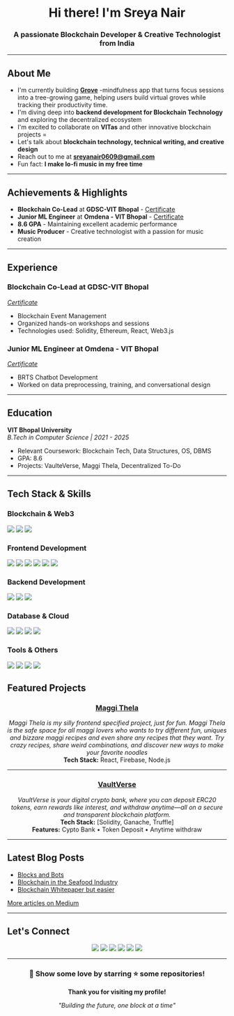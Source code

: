 <h1 align="center">Hi there! I'm Sreya Nair</h1>
<h3 align="center">A passionate Blockchain Developer & Creative Technologist from India</h3>

<p align="center">
  
</p>

---

## About Me

-  I'm currently building **[Grove](https://maggithelasite.web.app/index.html)** -mindfulness app that turns focus sessions into a tree-growing game, helping users build virtual groves while tracking their productivity time. 
-  I'm diving deep into **backend development for Blockchain Technology** and exploring the decentralized ecosystem  
-  I'm excited to collaborate on **VITas** and other innovative blockchain projects  =
-  Let's talk about **blockchain technology, technical writing, and creative design**  
-  Reach out to me at **sreyanair0609@gmail.com**  
-  Fun fact: **I make lo-fi music in my free time**  

---

##  Achievements & Highlights

-  **Blockchain Co-Lead** at **GDSC-VIT Bhopal** - [Certificate](https://drive.google.com/file/d/1xRFUCrGC5EU7YnzC6F6gzB9dyIzZEVqH/view?usp=sharing)  
-  **Junior ML Engineer** at **Omdena - VIT Bhopal** - [Certificate](https://drive.google.com/file/d/1yEtCxSQvyDlFKY-bdjGbSc3RQSgLz6t9/view?usp=sharing)  
-  **8.6 GPA** - Maintaining excellent academic performance  
-  **Music Producer** - Creative technologist with a passion for music creation  

---

##  Experience

###  **Blockchain Co-Lead** at **GDSC-VIT Bhopal**  
[*Certificate*](https://drive.google.com/file/d/1xRFUCrGC5EU7YnzC6F6gzB9dyIzZEVqH/view?usp=sharing)  
- Blockchain Event Management  
- Organized hands-on workshops and sessions  
- Technologies used: Solidity, Ethereum, React, Web3.js  

###  **Junior ML Engineer** at **Omdena - VIT Bhopal**  
[*Certificate*](https://drive.google.com/file/d/1yEtCxSQvyDlFKY-bdjGbSc3RQSgLz6t9/view?usp=sharing)  
- BRTS Chatbot Development  
- Worked on data preprocessing, training, and conversational design  

---

##  Education

**VIT Bhopal University**  
*B.Tech in Computer Science | 2021 - 2025*  
- Relevant Coursework: Blockchain Tech, Data Structures, OS, DBMS  
- GPA: 8.6  
- Projects: VaulteVerse, Maggi Thela, Decentralized To-Do  

---

##  Tech Stack & Skills

### **Blockchain & Web3**
<div align="left">
  <img src="https://img.shields.io/badge/Solidity-%23363636.svg?style=for-the-badge&logo=solidity&logoColor=white" />
  <img src="https://img.shields.io/badge/web3.js-F16822?style=for-the-badge&logo=web3.js&logoColor=white" />
  <img src="https://img.shields.io/badge/Ethereum-3C3C3D?style=for-the-badge&logo=Ethereum&logoColor=white" />
</div>

### **Frontend Development**
<div align="left">
  <img src="https://img.shields.io/badge/react-%2320232a.svg?style=for-the-badge&logo=react&logoColor=%2361DAFB" />
  <img src="https://img.shields.io/badge/Next-black?style=for-the-badge&logo=next.js&logoColor=white" />
  <img src="https://img.shields.io/badge/javascript-%23323330.svg?style=for-the-badge&logo=javascript&logoColor=%23F7DF1E" />
  <img src="https://img.shields.io/badge/html5-%23E34F26.svg?style=for-the-badge&logo=html5&logoColor=white" />
  <img src="https://img.shields.io/badge/css3-%231572B6.svg?style=for-the-badge&logo=css3&logoColor=white" />
  <img src="https://img.shields.io/badge/bootstrap-%23563D7C.svg?style=for-the-badge&logo=bootstrap&logoColor=white" />
</div>

### **Backend Development**
<div align="left">
  <img src="https://img.shields.io/badge/node.js-6DA55F?style=for-the-badge&logo=node.js&logoColor=white" />
  <img src="https://img.shields.io/badge/express.js-%23404d59.svg?style=for-the-badge&logo=express&logoColor=%2361DAFB" />
  <img src="https://img.shields.io/badge/python-3670A0?style=for-the-badge&logo=python&logoColor=ffdd54" />
</div>

### **Database & Cloud**
<div align="left">
  <img src="https://img.shields.io/badge/MongoDB-%234ea94b.svg?style=for-the-badge&logo=mongodb&logoColor=white" />
  <img src="https://img.shields.io/badge/mysql-%2300000f.svg?style=for-the-badge&logo=mysql&logoColor=white" />
  <img src="https://img.shields.io/badge/AWS-%23FF9900.svg?style=for-the-badge&logo=amazon-aws&logoColor=white" />
  <img src="https://img.shields.io/badge/Firebase-039BE5?style=for-the-badge&logo=Firebase&logoColor=white" />
</div>

### **Tools & Others**
<div align="left">
  <img src="https://img.shields.io/badge/git-%23F05033.svg?style=for-the-badge&logo=git&logoColor=white" />
  <img src="https://img.shields.io/badge/docker-%230db7ed.svg?style=for-the-badge&logo=docker&logoColor=white" />
  <img src="https://img.shields.io/badge/figma-%23F24E1E.svg?style=for-the-badge&logo=figma&logoColor=white" />
  <img src="https://img.shields.io/badge/Framer-black?style=for-the-badge&logo=framer&logoColor=blue" />
</div>

##  Featured Projects

<div align="center">
  
###  [Maggi Thela](https://maggithelasite.web.app/index.html)  
*Maggi Thela is my silly frontend specified project, just for fun. Maggi Thela is the safe space for all maggi lovers who wants to try different fun, uniques and bizzare maggi recipes and even share any recipes that they want. Try crazy recipes, share weird combinations, and discover new ways to make your favorite noodles*  
**Tech Stack:** React, Firebase, Node.js  

---

###  [VaultVerse](https://vaultverse-8ce06.web.app/)
*VaultVerse is your digital crypto bank, where you can deposit ERC20 tokens, earn rewards like interest, and withdraw anytime—all on a secure and transparent blockchain platform.*  
**Tech Stack:** [Solidity, Ganache, Truffle]  
**Features:** Cypto Bank • Token Deposit • Anytime withdraw 

</div>

---

##  Latest Blog Posts

<!-- BLOG-POST-LIST:START -->
- [Blocks and Bots](https://medium.com/@sreyanair0609/blocks-and-bots-d9899e4e367e)  
- [Blockchain in the Seafood Industry](https://medium.com/@sreyanair0609/blockchain-in-the-seafood-i-2796051c70d0)  
- [Blockchain Whitepaper but easier](https://medium.com/@sreyanair0609/bitcoin-whitepaper-but-easier-473f7d23386d)  
<!-- BLOG-POST-LIST:END -->

 [More articles on Medium](https://medium.com/@sreyanair0609)  

---

##  Let's Connect

<p align="center">
  <a href="https://www.linkedin.com/in/sreya-nair-06b089252/" target="_blank"><img src="https://img.shields.io/badge/LinkedIn-%230077B5.svg?style=for-the-badge&logo=linkedin&logoColor=white" /></a>
  <a href="https://medium.com/@sreyanair0609" target="_blank"><img src="https://img.shields.io/badge/Medium-12100E?style=for-the-badge&logo=medium&logoColor=white" /></a>
  <a href="https://dev.to/nairsreya" target="_blank"><img src="https://img.shields.io/badge/dev.to-0A0A0A?style=for-the-badge&logo=dev.to&logoColor=white" /></a>
  <a href="https://www.instagram.com/kya_matlab_sreyaaa/" target="_blank"><img src="https://img.shields.io/badge/Instagram-%23E4405F.svg?style=for-the-badge&logo=Instagram&logoColor=white" /></a>
  <a href="https://leetcode.com/u/sreyanair0609/" target="_blank"><img src="https://img.shields.io/badge/LeetCode-000000?style=for-the-badge&logo=LeetCode&logoColor=#d16c06" /></a>
  <a href="mailto:sreyanair0609@gmail.com" target="_blank"><img src="https://img.shields.io/badge/Gmail-D14836?style=for-the-badge&logo=gmail&logoColor=white" /></a>
</p>

---

<div align="center">
  
### 💖 Show some love by starring ⭐ some repositories!

**Thank you for visiting my profile!**  

*"Building the future, one block at a time"*   


